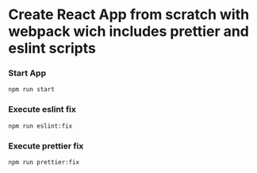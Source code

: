 
# Create React App from scratch with webpack wich includes prettier and eslint scripts

### Start App
`npm run start`

### Execute eslint fix
`npm run eslint:fix`

### Execute prettier fix
`npm run prettier:fix`